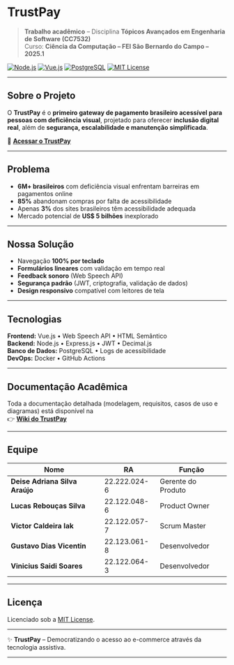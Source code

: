 # TrustPay  

> **Trabalho acadêmico** – Disciplina **Tópicos Avançados em Engenharia de Software (CC7532)**  
> Curso: **Ciência da Computação – FEI São Bernardo do Campo – 2025.1**

[![Node.js](https://img.shields.io/badge/Node.js-339933?style=flat&logo=node.js&logoColor=white)](https://nodejs.org/) 
[![Vue.js](https://img.shields.io/badge/Vue.js-4FC08D?style=flat&logo=vue.js&logoColor=white)](https://vuejs.org/) 
[![PostgreSQL](https://img.shields.io/badge/PostgreSQL-316192?style=flat&logo=postgresql&logoColor=white)](https://www.postgresql.org/)
[![MIT License](https://img.shields.io/badge/License-MIT-blue.svg)](LICENSE)

---

## Sobre o Projeto

O **TrustPay** é o **primeiro gateway de pagamento brasileiro acessível para pessoas com deficiência visual**, projetado para oferecer **inclusão digital real**, além de **segurança, escalabilidade e manutenção simplificada**.  

🔗 **[Acessar o TrustPay](https://lucassilvahub.github.io/TrustPay/)**  

---

## Problema

- **6M+ brasileiros** com deficiência visual enfrentam barreiras em pagamentos online  
- **85%** abandonam compras por falta de acessibilidade  
- Apenas **3%** dos sites brasileiros têm acessibilidade adequada  
- Mercado potencial de **US$ 5 bilhões** inexplorado  

---

## Nossa Solução

- Navegação **100% por teclado**  
- **Formulários lineares** com validação em tempo real  
- **Feedback sonoro** (Web Speech API)  
- **Segurança padrão** (JWT, criptografia, validação de dados)  
- **Design responsivo** compatível com leitores de tela  

---

## Tecnologias

**Frontend:** Vue.js • Web Speech API • HTML Semântico  
**Backend:** Node.js • Express.js • JWT • Decimal.js  
**Banco de Dados:** PostgreSQL • Logs de acessibilidade  
**DevOps:** Docker • GitHub Actions  

---

## Documentação Acadêmica

Toda a documentação detalhada (modelagem, requisitos, casos de uso e diagramas) está disponível na  
👉 [**Wiki do TrustPay**](https://github.com/lucassilvahub/TrustPay/wiki)  

---

## Equipe

| Nome | RA | Função |
|------|----|---------| 
| **Deise Adriana Silva Araújo** | 22.222.024-6 | Gerente do Produto |
| **Lucas Rebouças Silva** | 22.122.048-6 | Product Owner |
| **Victor Caldeira Iak** | 22.122.057-7 | Scrum Master |
| **Gustavo Dias Vicentin** | 22.123.061-8 | Desenvolvedor |
| **Vinicius Saidi Soares** | 22.122.064-3 | Desenvolvedor |

---

## Licença

Licenciado sob a [MIT License](LICENSE).  

---

✨ **TrustPay** – Democratizando o acesso ao e-commerce através da tecnologia assistiva.  
****
